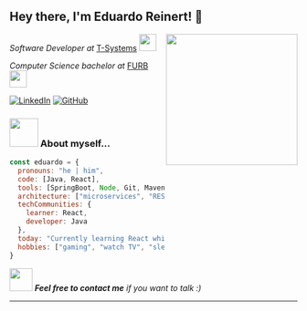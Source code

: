 <h2> Hey there, I'm Eduardo Reinert! 👋</h2> 
<img align='right' src="https://user-images.githubusercontent.com/74038190/216649421-9e9387cc-b2d3-4375-97e2-f4c43373d3ae.gif" width="230">
<p><em>Software Developer at </em><a href="https://www.t-systems.com/br/pt">T-Systems</a> <img src="https://raw.githubusercontent.com/Tarikul-Islam-Anik/Animated-Fluent-Emojis/master/Emojis/Travel%20and%20places/Automobile.png" width="30">
<p><em>Computer Science bachelor at </em><a href="https://www.furb.br/pt">FURB</a> <img src="https://media.giphy.com/media/fYSnHlufseco8Fh93Z/giphy.gif" width="30">

[![LinkedIn](https://custom-icon-badges.demolab.com/badge/LinkedIn-0A66C2?logo=linkedin-white&logoColor=fff)](https://www.linkedin.com/in/eduardoreinert/)
[![GitHub](https://img.shields.io/badge/GitHub-%23121011.svg?logo=github&logoColor=white)](https://github.com/eduardo-reinert)


### <img src="https://user-images.githubusercontent.com/74038190/212284087-bbe7e430-757e-4901-90bf-4cd2ce3e1852.gif" width="50"> About myself...

```javascript
const eduardo = {
  pronouns: "he | him",
  code: [Java, React],
  tools: [SpringBoot, Node, Git, Maven],
  architecture: ["microservices", "REST_APIs"],
  techCommunities: {
    learner: React,
    developer: Java
  },
  today: "Currently learning React while building on my Java background",
  hobbies: ["gaming", "watch TV", "sleep"]
}


```

<img src="https://user-images.githubusercontent.com/74038190/216120981-b9507c36-0e04-4469-8e27-c99271b45ba5.png" width="40"> <em><b>Feel free to contact me</b> if you want to talk :)</em>

---
